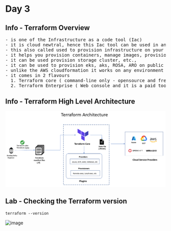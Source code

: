 # Day 3

## Info - Terraform Overview
<pre>
- is one of the Infrastructure as a code tool (Iac)
- it is cloud newtral, hence this Iac tool can be used in any public cloud environment like AWS, Azure, GCE, etc.,
- this also called used to provision infrastructure on your on-prem data-centres
- it helps you provision containers, manage images, provision virtual machines locally or on public cloud, etc.,
- it can be used provision storage cluster, etc.,
- it can be used to provision eks, aks, ROSA, ARO on public cloud
- unlike the AWS cloudformation it works on any environment and any cloud
- it comes in 2 flavours
  1. Terraform core ( command-line only - opensource and free )
  2. Terraform Enterprise ( Web console and it is a paid tool )
</pre>

## Info - Terraform High Level Architecture
![Terraform](terraform-architecture-diagram.png)

## Lab - Checking the Terraform version
```
terraform --version
```
<img width="1760" height="422" alt="image" src="https://github.com/user-attachments/assets/7c9dc5b9-074c-4803-93f8-d2a07d00b2e6" />
